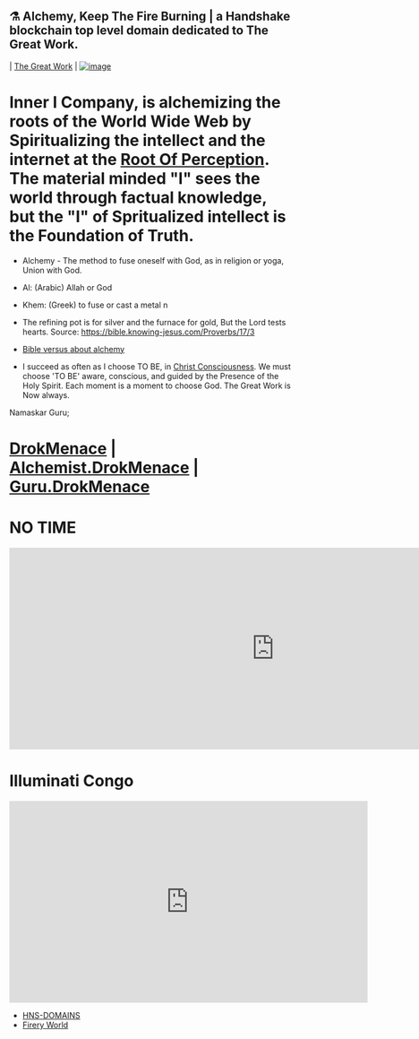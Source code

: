 ##  ⚗ Alchemy, Keep The Fire Burning | a Handshake blockchain top level domain dedicated to The Great Work. 
| [The Great Work](http://thegreatwork.hns.to/) |
[![image](https://user-images.githubusercontent.com/37987346/101999396-a37e4380-3caa-11eb-8cc6-e61fb53c7855.png)](http://shapereality.innerinetcompany.hns.to/)



# Inner I Company, is alchemizing the roots of the World Wide Web by Spiritualizing the intellect and the internet at the [Root Of Perception](http://rootofperception.hns.to/). The material minded "I" sees the world through factual knowledge, but the "I" of Spritualized intellect is the Foundation of Truth.

- Alchemy - The method to fuse oneself with God, as in religion or yoga, Union with God. 
- Al: (Arabic) Allah or God
- Khem: (Greek) to fuse or cast a metal
n
- The refining pot is for silver and the furnace for gold,
But the Lord tests hearts. Source: https://bible.knowing-jesus.com/Proverbs/17/3

- [Bible versus about alchemy](https://www.kingjamesbibleonline.org/Bible-Verses-About-Alchemy/)

- I succeed as often as I choose TO BE, in [Christ Consciousness](http://christconsciousness.hns.to/). We must choose 'TO BE' aware, conscious, and guided by the Presence of the Holy Spirit. Each moment is a moment to choose God. The Great Work is Now always. 

Namaskar Guru;

# [DrokMenace](http://drokmenace.hns.to/) | [Alchemist.DrokMenace](http://alchemist.drokmenace.hns.to/) | [Guru.DrokMenace](http://guru.drokmenace.hns.to/)

# NO TIME
<iframe width="946" height="360" src="https://www.youtube.com/embed/4L3Js_fYWHY" frameborder="0" allow="accelerometer; autoplay; clipboard-write; encrypted-media; gyroscope; picture-in-picture" allowfullscreen></iframe>


# Illuminati Congo 
<iframe width="640" height="360" src="https://www.youtube.com/embed/F4JYPS42Dd0" frameborder="0" allow="accelerometer; autoplay; clipboard-write; encrypted-media; gyroscope; picture-in-picture" allowfullscreen></iframe>

- [HNS-DOMAINS](http://home.hns-domains/)
- [Firery World](http://agniyoga.org/ay_en/Fiery-World-I.php)
